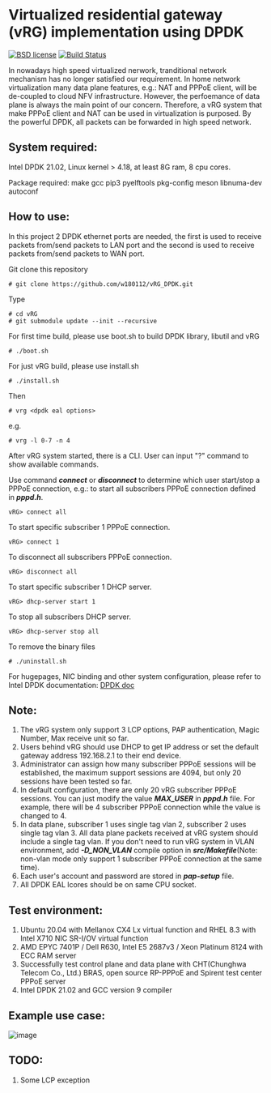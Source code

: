 # Virtualized residential gateway (vRG) implementation using DPDK

[![BSD license](https://img.shields.io/badge/License-BSD-blue.svg)](https://opensource.org/licenses/BSD-3-Clause)
[![Build Status](https://travis-ci.com/w180112/vRG_DPDK.svg?branch=master)](https://travis-ci.com/w180112/vRG_DPDK)

In nowadays high speed virtualized nerwork, tranditional network mechanism has no longer satisfied our requirement. In home network virtualization many data plane features, e.g.: NAT and PPPoE client, will be de-coupled to cloud NFV infrastructure. However, the perfoemance of data plane is always the main point of our concern. Therefore, a vRG system that make PPPoE client and NAT can be used in virtualization is purposed. By the powerful DPDK, all packets can be forwarded in high speed network.

## System required:

Intel DPDK 21.02, Linux kernel > 4.18, at least 8G ram, 8 cpu cores.

Package required: make gcc pip3 pyelftools pkg-config meson libnuma-dev autoconf

## How to use:

In this project 2 DPDK ethernet ports are needed, the first is used to receive packets from/send packets to LAN port and the second is used to receive packets from/send packets to WAN port.

Git clone this repository

	# git clone https://github.com/w180112/vRG_DPDK.git

Type

	# cd vRG
	# git submodule update --init --recursive

For first time build, please use boot.sh to build DPDK library, libutil and vRG

	# ./boot.sh

For just vRG build, please use install.sh

	# ./install.sh

Then

	# vrg <dpdk eal options>

e.g.

	# vrg -l 0-7 -n 4

After vRG system started, there is a CLI. User can input "?" command to show available commands.

Use command ***connect*** or ***disconnect*** to determine which user start/stop a PPPoE connection, e.g.: to start all subscribers PPPoE connection defined in ***pppd.h***.

	vRG> connect all

To start specific subscriber 1 PPPoE connection.

	vRG> connect 1

To disconnect all subscribers PPPoE connection.

	vRG> disconnect all

To start specific subscriber 1 DHCP server.

	vRG> dhcp-server start 1

To stop all subscribers DHCP server.

	vRG> dhcp-server stop all

To remove the binary files

	# ./uninstall.sh

For hugepages, NIC binding and other system configuration, please refer to Intel DPDK documentation: [DPDK doc](http://doc.dpdk.org/guides/linux_gsg/)

## Note:

1. The vRG system only support 3 LCP options, PAP authentication, Magic Number, Max receive unit so far.
2. Users behind vRG should use DHCP to get IP address or set the default gateway address 192.168.2.1 to their end device.
3. Administrator can assign how many subscriber PPPoE sessions will be established, the maximum support sessions are 4094, but only 20 sessions have been tested so far. 
4. In default configuration, there are only 20 vRG subscriber PPPoE sessions. You can just modify the value ***MAX_USER*** in ***pppd.h*** file. For example, there will be 4 subscriber PPPoE connection while the value is changed to 4.
5. In data plane, subscriber 1 uses single tag vlan 2, subscriber 2 uses single tag vlan 3. All data plane packets received at vRG system should include a single tag vlan. If you don't need to run vRG system in VLAN environment, add ***-D_NON_VLAN*** compile option in ***src/Makefile***(Note: non-vlan mode only support 1 subscriber PPPoE connection at the same time).
6. Each user's account and password are stored in ***pap-setup*** file.
7. All DPDK EAL lcores should be on same CPU socket.

## Test environment:

1. Ubuntu 20.04 with Mellanox CX4 Lx virtual function and RHEL 8.3 with Intel X710 NIC SR-I/OV virtual function
2. AMD EPYC 7401P / Dell R630, Intel E5 2687v3 / Xeon Platinum 8124 with ECC RAM server
3. Successfully test control plane and data plane with CHT(Chunghwa Telecom Co., Ltd.) BRAS, open source RP-PPPoE and Spirent test center PPPoE server
4. Intel DPDK 21.02 and GCC version 9 compiler

## Example use case:

![image](https://github.com/w180112/vRG/blob/master/topo.png)

## TODO:

1. Some LCP exception
